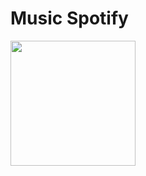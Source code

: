 # Music Spotify 

<p><a href="https://dashboard.heroku.com/new?template=https://github.com/Vooyage21/spotifyy.git"><img src="https://img.shields.io/badge/Deploy%20To%20Heroku-red?style=for-the-badge&logo=heroku" width="200"/></a></p>
